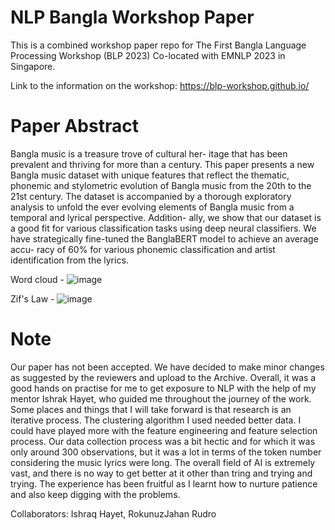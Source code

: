 # NLP Bangla Workshop Paper
This is a combined workshop paper repo for The First Bangla Language Processing Workshop (BLP 2023) Co-located with EMNLP 2023 in Singapore.

Link to the information on the workshop: https://blp-workshop.github.io/

# Paper Abstract

Bangla music is a treasure trove of cultural her-
itage that has been prevalent and thriving for
more than a century. This paper presents a new
Bangla music dataset with unique features that
reflect the thematic, phonemic and stylometric
evolution of Bangla music from the 20th to the
21st century. The dataset is accompanied by
a thorough exploratory analysis to unfold the
ever evolving elements of Bangla music from
a temporal and lyrical perspective. Addition-
ally, we show that our dataset is a good fit for
various classification tasks using deep neural
classifiers. We have strategically fine-tuned the
BanglaBERT model to achieve an average accu-
racy of 60% for various phonemic classification
and artist identification from the lyrics.

Word cloud - ![image](https://github.com/rudro12356/nlp-blp-23-paper/assets/61032181/fa9bf583-0381-4a46-8123-eeabb85eee00)

Zif's Law - ![image](https://github.com/rudro12356/nlp-blp-23-paper/assets/61032181/291f4459-e663-46d9-b94e-c153a7a99f18)



# Note
Our paper has not been accepted. We have decided to make minor changes as suggested by the reviewers and upload to the Archive. Overall, it was a good hands on practise for me to get exposure to NLP with the help of my mentor Ishrak Hayet, who guided me throughout the journey of the work. Some places and things that I will take forward is that research is an iterative process. The clustering algorithm I used needed better data. I could have played more with the feature engineering and feature selection process. Our data collection process was a bit hectic and for which it was only around 300 observations, but it was a lot in terms of the token number considering the music lyrics were long. The overall field of AI is extremely vast, and there is no way to get better at it other than tring and trying and trying. The experience has been fruitful as I learnt how to nurture patience and also keep digging with the problems.

Collaborators: Ishraq Hayet, RokunuzJahan Rudro
